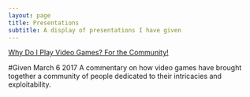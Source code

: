 ```yaml
---
layout: page
title: Presentations
subtitle: A display of presentations I have given
---
```

[Why Do I Play Video Games? For the Community!](https://cdn.rawgit.com/comptonb37/fs102Spring2017-presentation01-comptonb37/20c689cd/SMPres.html#/)


#Given March 6 2017
A commentary on how video games have brought together a community of people dedicated to their intricacies and exploitability.
